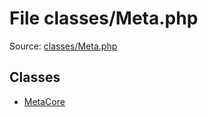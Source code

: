 File classes/Meta.php
=========

Source: [classes/Meta.php](https://github.com/PrestaShop/PrestaShop/blob/1.6.1.3/classes/Meta.php)


Classes
-------

* [MetaCore](class.MetaCore.md)

